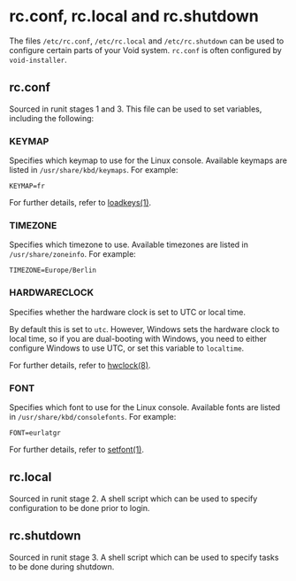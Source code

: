 # rc.conf, rc.local and rc.shutdown

The files `/etc/rc.conf`, `/etc/rc.local` and `/etc/rc.shutdown` can be used to
configure certain parts of your Void system. `rc.conf` is often configured by
`void-installer`.

## rc.conf

Sourced in runit stages 1 and 3. This file can be used to set variables,
including the following:

### KEYMAP

Specifies which keymap to use for the Linux console. Available keymaps are
listed in `/usr/share/kbd/keymaps`. For example:

```
KEYMAP=fr
```

For further details, refer to
[loadkeys(1)](https://man.voidlinux.org/loadkeys.1).

### TIMEZONE

Specifies which timezone to use. Available timezones are listed in
`/usr/share/zoneinfo`. For example:

```
TIMEZONE=Europe/Berlin
```

### HARDWARECLOCK

Specifies whether the hardware clock is set to UTC or local time.

By default this is set to `utc`. However, Windows sets the hardware clock to
local time, so if you are dual-booting with Windows, you need to either
configure Windows to use UTC, or set this variable to `localtime`.

For further details, refer to [hwclock(8)](https://man.voidlinux.org/hwclock.8).

### FONT

Specifies which font to use for the Linux console. Available fonts are listed in
`/usr/share/kbd/consolefonts`. For example:

```
FONT=eurlatgr
```

For further details, refer to [setfont(1)](https://man.voidlinux.org/setfont.1).

## rc.local

Sourced in runit stage 2. A shell script which can be used to specify
configuration to be done prior to login.

## rc.shutdown

Sourced in runit stage 3. A shell script which can be used to specify tasks to
be done during shutdown.

